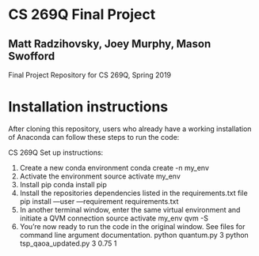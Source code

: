 # CS 269Q Final Project
## Matt Radzihovsky, Joey Murphy, Mason Swofford
Final Project Repository for CS 269Q, Spring 2019

# Installation instructions
After cloning this repository, users who already have a working installation of Anaconda can follow these steps to run the code:

CS 269Q Set up instructions:

1. Create a new conda environment
conda create -n my_env
2. Activate the environment
source activate my_env
3. Install pip
conda install pip
4. Install the repositories dependencies listed in the requirements.txt file
pip install —user —requirement requirements.txt
5. In another terminal window, enter the same virtual environment and initiate a QVM connection
source activate my_env
qvm -S
6. You’re now ready to run the code in the original window. See files for command line argument documentation.
python quantum.py 3
python tsp_qaoa_updated.py 3 0.75 1


